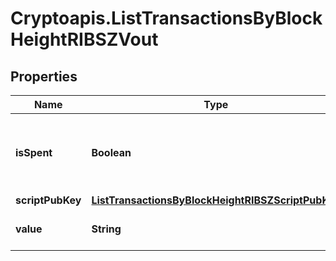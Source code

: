 # Cryptoapis.ListTransactionsByBlockHeightRIBSZVout

## Properties

Name | Type | Description | Notes
------------ | ------------- | ------------- | -------------
**isSpent** | **Boolean** | Defines whether the transaction output has been spent or not. | 
**scriptPubKey** | [**ListTransactionsByBlockHeightRIBSZScriptPubKey**](ListTransactionsByBlockHeightRIBSZScriptPubKey.md) |  | 
**value** | **String** | Represents the specific amount. | 


